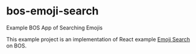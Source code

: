 # bos-emoji-search
Example BOS App of Searching Emojis

This example project is an implementation of React example [Emoji Search](https://github.com/ahfarmer/emoji-search) on BOS.
